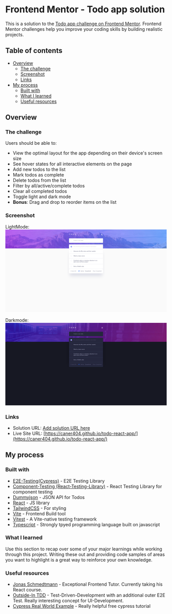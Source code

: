 # Frontend Mentor - Todo app solution

This is a solution to the [Todo app challenge on Frontend Mentor](https://www.frontendmentor.io/challenges/todo-app-Su1_KokOW). Frontend Mentor challenges help you improve your coding skills by building realistic projects.

## Table of contents

- [Overview](#overview)
  - [The challenge](#the-challenge)
  - [Screenshot](#screenshot)
  - [Links](#links)
- [My process](#my-process)
  - [Built with](#built-with)
  - [What I learned](#what-i-learned)
  - [Useful resources](#useful-resources)

## Overview

### The challenge

Users should be able to:

- View the optimal layout for the app depending on their device's screen size
- See hover states for all interactive elements on the page
- Add new todos to the list
- Mark todos as complete
- Delete todos from the list
- Filter by all/active/complete todos
- Clear all completed todos
- Toggle light and dark mode
- **Bonus**: Drag and drop to reorder items on the list

### Screenshot

LightMode:
![](./todo-app-react-light.png)

Darkmode:
![](./todo-app-react-dark.png)

### Links

- Solution URL: [Add solution URL here](https://your-solution-url.com)
- Live Site URL: [https://caner404.github.io/todo-react-app/](https://caner404.github.io/todo-react-app/)

## My process

### Built with

- [E2E-Testing(Cypress)](https://www.cypress.io/) - E2E Testing Library
- [Component-Testing (React-Testing-Library)](https://testing-library.com/docs/react-testing-library/intro/) - React Testing Library for component testing
- [Dummyjson](https://dummyjson.com/docs/todos) - JSON API for Todos
- [React](https://reactjs.org/) - JS library
- [TailwindCSS](https://tailwindcss.com/docs/installation) - For styling
- [Vite](https://vitejs.dev/) - Frontend Build tool
- [Vitest](https://vitest.dev/) - A Vite-native testing framework
- [Typescript](https://www.typescriptlang.org/) - Strongly tpyed programming language built on javascript

### What I learned

Use this section to recap over some of your major learnings while working through this project. Writing these out and providing code samples of areas you want to highlight is a great way to reinforce your own knowledge.

### Useful resources

- [Jonas Schmedtmann](https://codingheroes.io/) - Exceptional Frontend Tutor. Currently taking his React course.
- [Outside-In TDD](https://outsidein.dev/concepts/outside-in-tdd/) - Test-Driven-Development with an additional outer E2E Test. Really interesting concept for UI-Development.
- [Cypress Real World Example](https://learn.cypress.io/real-world-examples) - Really helpful free cypress tutorial
